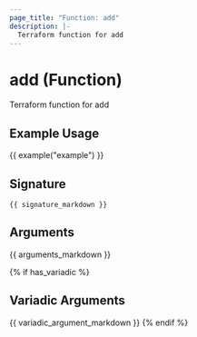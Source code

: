 ```yaml
---
page_title: "Function: add"
description: |-
  Terraform function for add
---
```


# add (Function)

Terraform function for add

## Example Usage

{{ example("example") }}

## Signature

`{{ signature_markdown }}`

## Arguments

{{ arguments_markdown }}

{% if has_variadic %}
## Variadic Arguments

{{ variadic_argument_markdown }}
{% endif %}
